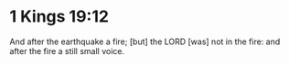 # 1 Kings 19:12

And after the earthquake a fire; [but] the LORD [was] not in the fire: and after the fire a still small voice.